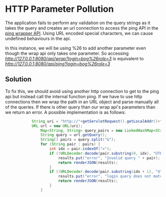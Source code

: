 # HTTP Parameter Pollution

The application fails to perform any validation on the query strings as it takes the query and creates an url connection to access the ping API in the [ping wrapper API](http://localhost:8080/api/wrap). Using URL encoded special characters, we can cause undefined behaviours in the api.

In this instance, we will be using %26 to add another parameter even though the wrap api only takes one parameter. So accessing _http://127.0.0.1:8080/api/wrap?login=bog%26role=3_ is equivalent to _http://127.0.0.1:8080/api/ping?login=bog%26role=3_

## Solution

To fix this, we should avoid using another http connection to get to the ping api but instead call the internal function ping. If we have to use http connections then we wrap the path in an URL object and parse manually all of the queries. If there is other query than our wrap api's parameters than we return an error. A possible implementation is as follows:

```java
            String uri = "http://"+getServletRequest().getLocalAddr()+":"+getServletRequest().getLocalPort()+"/api/ping?login=" + getLogin();
            URL url = new URL(uri);
                Map<String, String> query_pairs = new LinkedHashMap<String, String>();
                String query = url.getQuery();
                String[] pairs = query.split("&");
                for (String pair : pairs) {
                    int idx = pair.indexOf("=");
                    if (!URLDecoder.decode(pair.substring(0, idx), "UTF-8").equals("login")) {
                        results.put("error", "Invalid query " + pair);
                        return renderJSON(results);
                    }
                    if (!URLDecoder.decode(pair.substring(idx + 1), "UTF-8").equals(sessionGetUser().getName().toLowerCase())) {
                        results.put("error", "login query does not match session user");
                        return renderJSON(results);
                    }
                }
```
